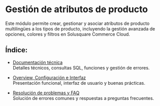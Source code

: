 # Gestión de atributos de producto

Este módulo permite crear, gestionar y asociar atributos de producto multilingües a los tipos de producto, incluyendo la gestión avanzada de opciones, colores y filtros en Solusquare Commerce Cloud.

## Índice:

- [Documentación técnica](./doc_tech)  
  Detalles técnicos, consultas SQL, funciones y gestión de errores.

- [Overview, Configuración e Interfaz](./config_interface)  
  Presentación funcional, interfaz de usuario y buenas prácticas.

- [Resolución de problemas y FAQ](./trouble_faq)  
  Solución de errores comunes y respuestas a preguntas frecuentes.